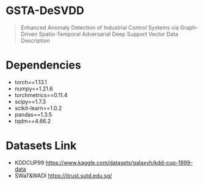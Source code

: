 # GSTA-DeSVDD
> Enhanced Anomaly Detection of Industrial Control Systems via Graph-Driven Spatio-Temporal Adversarial Deep Support Vector Data Description

# Dependencies
* torch==1.13.1
* numpy==1.21.6
* torchmetrics==0.11.4
* scipy==1.7.3
* scikit-learn==1.0.2
* pandas==1.3.5
* tqdm==4.66.2

# Datasets Link
* KDDCUP99 https://www.kaggle.com/datasets/galaxyh/kdd-cup-1999-data
* SWaT&WADI https://itrust.sutd.edu.sg/



